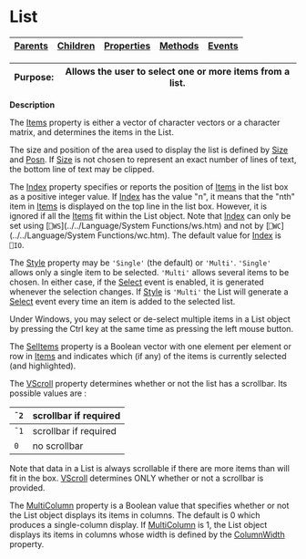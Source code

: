 




<h1 class="heading"><span class="name">List</span></h1>

| [Parents](../ParentLists/List.htm) | [Children](../ChildLists/List.htm) | [Properties](../PropLists/List.htm) | [Methods](../MethodLists/List.htm) | [Events](../EventLists/List.htm) |
| --- | --- | --- | --- | ---  |


| Purpose: | Allows the user to select one or more items from a list. |
| --- | ---  |


**Description**


The [Items](./items.md) property is either a vector of character vectors or a character matrix, and determines the items in the List.



The size and position of the area used to display the list is defined by [Size](./size.md) and [Posn](./posn.md). If [Size](./size.md) is not chosen to represent an exact number of lines of text, the bottom line of text may be clipped.


The [Index](./index.md) property specifies or reports the position of [Items](./items.md) in the list box as a positive integer value. If [Index](./index.md) has the value "n", it means that the "nth" item in [Items](./items.md) is displayed on the top line in the list box. However, it is ignored if all the [Items](./items.md) fit within the List object. Note that [Index](./index.md) can only be set using [`⎕WS`](../../Language/System Functions/ws.htm) and not by [`⎕WC`](../../Language/System Functions/wc.htm). The default value for [Index](./index.md) is `⎕IO`.


The [Style](./style.md) property may be `'Single'` (the default) or `'Multi'`. `'Single'` allows only a single item to be selected. `'Multi'` allows several items to be chosen. In either case, if the [Select](./select.md) event is enabled, it is generated whenever the selection changes. If [Style](./style.md) is `'Multi'` the List will generate a [Select](./select.md) event every time an item is added to the selected list.


Under Windows, you may select or de-select multiple items in a List object by pressing the Ctrl key at the same time as pressing the left mouse button.


The [SelItems](./selitems.md) property is a Boolean vector with one element per element or row in [Items](./items.md) and indicates which (if any) of the items is currently selected (and highlighted).


The [VScroll](./vscroll.md) property determines whether or not the list has a scrollbar. Its possible values are :


| `¯2` | scrollbar if required |
| --- | ---  |
| `¯1` | scrollbar if required |
| `0` | no scrollbar |


Note that data in a List is always scrollable if there are more items than will fit in the box. [VScroll](./vscroll.md) determines ONLY whether or not a scrollbar is provided.


The [MultiColumn](./multicolumn.md) property is a Boolean value that specifies whether or not the List object displays its items in columns. The default is 0 which produces a single-column display. If [MultiColumn](./multicolumn.md) is 1, the List object displays its items in columns whose width is defined by the [ColumnWidth](./columnwidth.md) property.


